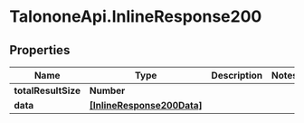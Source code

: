 # TalononeApi.InlineResponse200

## Properties
Name | Type | Description | Notes
------------ | ------------- | ------------- | -------------
**totalResultSize** | **Number** |  | 
**data** | [**[InlineResponse200Data]**](InlineResponse200Data.md) |  | 


